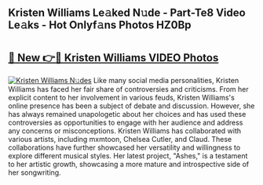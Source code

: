 ## Kristen Williams Le𝚊ked N𝚞de - Part-Te8 Video Le𝚊ks - Hot Onlyf𝚊ns Photos HZ0Bp

# <h2><a href="http://ac37578.deff.icu/?id=Kristen+Williams">🔗 New 👉🔴 Kristen Williams VIDEO Photos</a></h2>

[![Kristen Williams N𝚞des](https://i.imgur.com/rIISA9y.gif)](http://ac37578.deff.icu/?id=Kristen+Williams)
Like many social media personalities, Kristen Williams has faced her fair share of controversies and criticisms. From her explicit content to her involvement in various feuds, Kristen Williams's online presence has been a subject of debate and discussion. However, she has always remained unapologetic about her choices and has used these controversies as opportunities to engage with her audience and address any concerns or misconceptions. Kristen Williams has collaborated with various artists, including mxmtoon, Chelsea Cutler, and Claud. These collaborations have further showcased her versatility and willingness to explore different musical styles. Her latest project, "Ashes," is a testament to her artistic growth, showcasing a more mature and introspective side of her songwriting.
